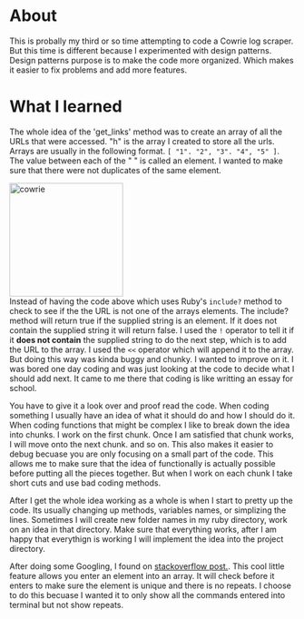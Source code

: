 # About

This is probally my third or so time attempting to code a Cowrie log scraper. But this time is different because I experimented with design patterns.
Design patterns purpose is to make the code more organized. Which makes it easier to fix problems and add more features.

# What I learned
The whole idea of the 'get_links' method was to create an array of all the URLs that were accessed. "h" is the array I created to store all the urls. 
Arrays are usually in the following format. ```[ "1". "2", "3". "4", "5" ]```. The value between each of the " " is called an element. 
I wanted to make sure that there were not duplicates of the same element. 

<img src="https://i.imgur.com/cC6BbkJ.png" alt="cowrie" width="200" height="200"><br>
Instead of having the code above which uses Ruby's ```include?``` method to check to see if the the URL is not one of the arrays elements. The include? method will return true if the supplied string is an element. If it does not contain the supplied string it will return false. I used the ```!``` operator to tell it if it <b>does not contain</b> the supplied string to do the next step, which is to add the URL to the array. I used the ```<<``` operator which will append it to the array.  But doing this way was kinda buggy and chunky. I wanted to improve on it. I was bored one day coding and was just looking at the code to decide what I should add next. It came to me there
that coding is like writting an essay for school.<br>

You have to give it a look over and proof read the code. When coding something I usually have an idea of what it should do and how I should do it. When coding functions that might be complex I like to break down the idea into chunks.  I work on the first chunk.
Once I am satisfied  that chunk works, I will move onto the next chunk. and so on. This also makes it easier to debug becuase you are only focusing on a small part of the code. This allows me to make sure that the idea of functionally is actually possible before putting all the pieces together.  But when I work on each chunk I take short cuts and use bad coding methods.<br>

After I get the whole idea working as a whole is when I start to pretty up the code. Its usually changing up methods, variables names, or simplizing the lines.  Sometimes I will create new folder names in my ruby directory, work on an idea in that directory. Make sure that everything works, after I am happy that everythign is working I will implement the idea into the project directory. <br>

After doing some Googling, I found on <a href="https://stackoverflow.com/questions/14004325/add-element-to-an-array-if-its-not-there-already">stackoverflow post.</a>. This cool little feature allows you enter an element into an array. It will check before it enters to make sure the element is unique and there is no repeats. I choose to do this becuase I wanted it to only show all the commands entered into terminal but not show repeats. 



